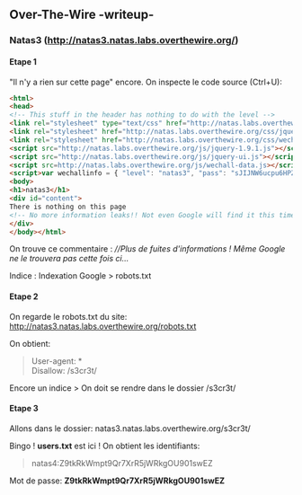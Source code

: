 ## Over-The-Wire -writeup-
### Natas3 (http://natas3.natas.labs.overthewire.org/)

#### Etape 1

"Il n'y a rien sur cette page" encore. On inspecte le code source (Ctrl+U):

```html
<html>
<head>
<!-- This stuff in the header has nothing to do with the level -->
<link rel="stylesheet" type="text/css" href="http://natas.labs.overthewire.org/css/level.css">
<link rel="stylesheet" href="http://natas.labs.overthewire.org/css/jquery-ui.css" />
<link rel="stylesheet" href="http://natas.labs.overthewire.org/css/wechall.css" />
<script src="http://natas.labs.overthewire.org/js/jquery-1.9.1.js"></script>
<script src="http://natas.labs.overthewire.org/js/jquery-ui.js"></script>
<script src=http://natas.labs.overthewire.org/js/wechall-data.js></script><script src="http://natas.labs.overthewire.org/js/wechall.js"></script>
<script>var wechallinfo = { "level": "natas3", "pass": "sJIJNW6ucpu6HPZ1ZAchaDtwd7oGrD14" };</script></head>
<body>
<h1>natas3</h1>
<div id="content">
There is nothing on this page
<!-- No more information leaks!! Not even Google will find it this time... -->
</div>
</body></html>
```

On trouve ce commentaire :
*<!-- No more information leaks!! Not even Google will find it this time... -->*
*//Plus de fuites d'informations ! Même Google ne le trouvera pas cette fois ci...*

Indice : Indexation Google > robots.txt

#### Etape 2

On regarde le robots.txt du site:
http://natas3.natas.labs.overthewire.org/robots.txt

On obtient:
> User-agent: *  
> Disallow: /s3cr3t/

Encore un indice > On doit se rendre dans le dossier /s3cr3t/

#### Etape 3

Allons dans le dossier:
natas3.natas.labs.overthewire.org/s3cr3t/

Bingo ! **users.txt** est ici ! On obtient les identifiants:
> natas4:Z9tkRkWmpt9Qr7XrR5jWRkgOU901swEZ

Mot de passe: **Z9tkRkWmpt9Qr7XrR5jWRkgOU901swEZ**

